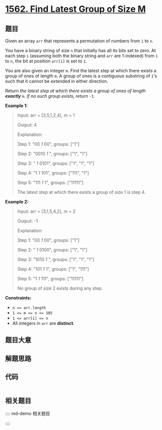 # [1562. Find Latest Group of Size M](https://leetcode.com/problems/find-latest-group-of-size-m)

## 题目

Given an array `arr` that represents a permutation of numbers from `1` to `n`.

You have a binary string of size `n` that initially has all its bits set to
zero. At each step `i` (assuming both the binary string and `arr` are
1-indexed) from `1` to `n`, the bit at position `arr[i]` is set to `1`.

You are also given an integer `m`. Find the latest step at which there exists
a group of ones of length `m`. A group of ones is a contiguous substring of
`1`'s such that it cannot be extended in either direction.

Return _the latest step at which there exists a group of ones of length
**exactly**_ `m`. _If no such group exists, return_ `-1`.



**Example 1:**

> Input: arr = [3,5,1,2,4], m = 1
> 
> Output: 4
> 
> Explanation: 
> 
> Step 1: "00 _1_ 00", groups: ["1"]
> 
> Step 2: "0010 _1_ ", groups: ["1", "1"]
> 
> Step 3: " _1_ 0101", groups: ["1", "1", "1"]
> 
> Step 4: "1 _1_ 101", groups: ["111", "1"]
> 
> Step 5: "111 _1_ 1", groups: ["11111"]
> 
> The latest step at which there exists a group of size 1 is step 4.

**Example 2:**

> Input: arr = [3,1,5,4,2], m = 2
> 
> Output: -1
> 
> Explanation: 
> 
> Step 1: "00 _1_ 00", groups: ["1"]
> 
> Step 2: " _1_ 0100", groups: ["1", "1"]
> 
> Step 3: "1010 _1_ ", groups: ["1", "1", "1"]
> 
> Step 4: "101 _1_ 1", groups: ["1", "111"]
> 
> Step 5: "1 _1_ 111", groups: ["11111"]
> 
> No group of size 2 exists during any step.

**Constraints:**

  * `n == arr.length`
  * `1 <= m <= n <= 105`
  * `1 <= arr[i] <= n`
  * All integers in `arr` are **distinct**.


## 题目大意

## 解题思路

## 代码

```javascript

```

## 相关题目

:::: md-demo 相关题目

::::
